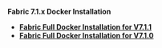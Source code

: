 <strong>Fabric 7.1.x Docker Installation<strong>

<ul>
  <li><a href="/articles/98_maintenance_and_operational/Installations/Docker/Fabric/Fabric_Full_Docker_Install_V7.1.1.md">Fabric Full Docker Installation for V7.1.1</a></li>
  <li><a href="/articles/98_maintenance_and_operational/Installations/Docker/Fabric/Fabric_Full_Docker_Install_V7.1.0.md">Fabric Full Docker Installation for V7.1.0</a></li>
</ul>
